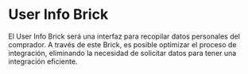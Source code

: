 # User Info Brick

El User Info Brick será una interfaz para recopilar datos personales del comprador. A través de este Brick, es posible optimizar el proceso de integración, eliminando la necesidad de solicitar datos para tener una integración eficiente.